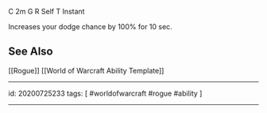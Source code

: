 
C 2m
G 
R Self
T Instant

Increases your dodge chance by 100% for 10 sec.

## See Also
[[Rogue]]
[[World of Warcraft Ability Template]]

---

id: 20200725233
tags: [ #worldofwarcraft #rogue #ability ]

---